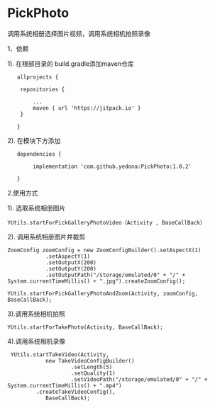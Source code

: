 # PickPhoto
调用系统相册选择图片视频，调用系统相机拍照录像

1、依赖

 1). 在根部目录的 build.gradle添加maven仓库



       allprojects {

		repositories {
                
			...
			maven { url 'https://jitpack.io' }
		}
                
	   }

 2). 在模块下方添加

       dependencies {
  
            implementation 'com.github.yedona:PickPhoto:1.0.2'
   
       }
  
2.使用方式

 1). 选取系统相册图片

    YUtils.startForPickGalleryPhotoVideo（Activity , BaseCallBack）
 
 2). 调用系统相册图片并裁剪

    ZoomConfig zoomConfig = new ZoomConfigBuilder().setAspectX(1)
                .setAspectY(1)
                .setOutputX(200)
                .setOutputY(200)
                .setOutputPath("/storage/emulated/0" + "/" + System.currentTimeMillis() + ".jpg").createZoomConfig();
		
    YUtils.startForPickGalleryPhotoAndZoom(Activity, zoomConfig, BaseCallBack);
 
 3).调用系统相机拍照

    YUtils.startForTakePhoto(Activity, BaseCallBack);

 4).调用系统相机录像

     YUtils.startTakeVideo(Activity,
                new TakeVideoConfigBuilder()
                        .setLength(5)
                        .setQuality(1)
                        .setVideoPath("/storage/emulated/0" + "/" + System.currentTimeMillis() + ".mp4")
			 .createTakeVideoConfig(),
                BaseCallBack);
